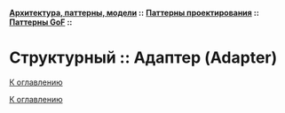 **[Архитектура, паттерны, модели](../../../README.md#patterns) ::** 
**[Паттерны проектирования](../../../README.md#patterns-design) ::** 
**[Паттерны GoF](../../../README.md#patterns-design-gof) ::**
# Структурный :: Адаптер (Adapter)

<!--
https://refactoring.guru/ru/design-patterns/catalog
-->

[К оглавлению](../../../README.md#patterns-design-gof)



[К оглавлению](../../../README.md#patterns-design-gof)
